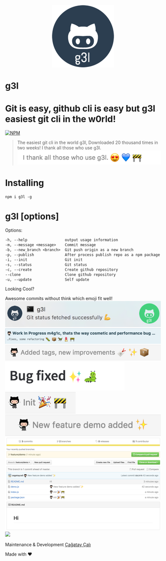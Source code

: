 <h3 align="center">
  <img src="images/g3l_midnight.png" alt="g3l logo" />
</h3>

g3l
============


# Git is easy, github cli is easy but g3l easiest git cli in the w0rld!
[![NPM](https://nodei.co/npm/g3l.png?downloads=true&downloadRank=true&stars=true)](https://nodei.co/npm/g3l/)
> The easiest git cli in the world g3l,
> Downloaded 20 thousand times in two weeks!
> I thank all those who use g3l.
![Thank you!](images/thanks.png)


# Installing

```
npm i g3l -g
```

#  g3l [options]

  Options:

    -h, --help                 output usage information
    -m, --message <message>    Commit message
    -b, --new_branch <branch>  Git push origin as a new branch
    -p, --publish              After process publish repo as a npm package
    -i, --init                 Git init
    -s, --status               Git status
    -c, --create               Create github repository
    --clone                    Clone github repository
    -u, --update               Self update


Looking Cool?

Awesome commits without think which emoji fit well!
![Notifications](images/notification.png)
![Awesome commits without think which emoji fit well!](images/fitwell.png)
![Awesome commits without think which emoji fit well!](images/fitwell2.png)
![Gitlab](images/gitlab.png)
![Demo](images/init.png)
![Demo](images/feature.png)
![Demo](images/demo.png)
![](images/demo.gif)

Maintenance & Development [Çağatay Çalı](http://github.com/cagataycali)

Made with :heart:
